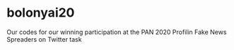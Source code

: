 # bolonyai20
Our codes for our winning participation at the PAN 2020 Profilin Fake News Spreaders on Twitter task
